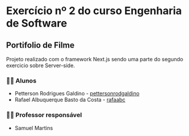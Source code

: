 # Exercício nº 2 do curso Engenharia de Software

## Portifolio de Filme

 Projeto realizado com o framework Next.js sendo uma parte do segundo exercicio sobre Server-side.

### 👨‍🎓 Alunos
* Petterson Rodrigues Galdino - [pettersonrodgaldino](https://github.com/pettersonrodgaldino)
* Rafael Albuquerque Basto da Costa - [rafaabc](https://github.com/rafaabc)

### 👨‍🏫 Professor responsável

* Samuel Martins